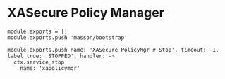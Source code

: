 
# XASecure Policy Manager

    module.exports = []
    module.exports.push 'masson/bootstrap'

    module.exports.push name: 'XASecure PolicyMgr # Stop', timeout: -1, label_true: 'STOPPED', handler: ->
      ctx.service_stop
        name: 'xapolicymgr'
      
